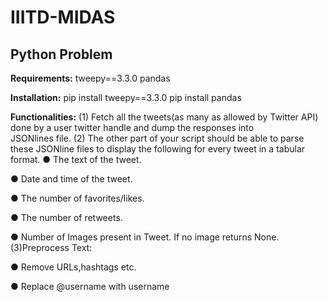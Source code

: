# IIITD-MIDAS
## Python Problem
**Requirements:**
tweepy==3.3.0
pandas

**Installation:**
pip install tweepy==3.3.0
pip install pandas

**Functionalities:**
(1) Fetch all the tweets(as many as allowed by Twitter API) done by a user twitter handle and dump the responses into        
JSONlines file.
(2) The other part of your script should be able to parse these JSONline files to display the following for every tweet in a 
tabular format.
  ● The text of the tweet.

  ● Date and time of the tweet.

  ● The number of favorites/likes.

  ● The number of retweets.

  ● Number of Images present in Tweet. If no image returns None.
(3)Preprocess Text:
  
  ● Remove URLs,hashtags etc.
  
  ● Replace @username with username
